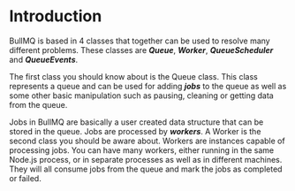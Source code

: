 # Introduction

BullMQ is based in 4 classes that together can be used to resolve many different problems. These classes are _**Queue**_, _**Worker**_, _**QueueScheduler**_ and _**QueueEvents**_.

The first class you should know about is the Queue class. This class represents a queue and can be used for adding _**jobs**_ to the queue as well as some other basic manipulation such as pausing, cleaning or getting data from the queue.

Jobs in BullMQ are basically a user created data structure that can be stored in the queue. Jobs are processed by _**workers**_. A Worker is the second class you should be aware about. Workers are instances capable of processing jobs. You can have many workers, either running in the same Node.js process, or in separate processes as well as in different machines. They will all consume jobs from the queue and mark the jobs as completed or failed.
